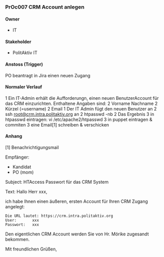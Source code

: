 
### PrOc007 CRM Account anlegen

#### Owner
 * IT


#### Stakeholder
 * PolitAktiv IT


#### Anstoss (Trigger)
PO beantragt in Jira einen neuen Zugang


#### Normaler Verlauf
 1 Ein IT-Admin erhält die Aufforderungn, einen neuen BenutzerAccount für das CRM einzurichten. Enthaltene Angaben sind:
  2 Vorname Nachname
  2 Kürzel (=username)
  2 Email
 1 Der IT Admin fügt den neuen Benutzer an
  2 ssh root@crm.intra.politaktiv.org an
  2 htpasswd -nb <username> <password>
  2 Das Ergebnis
    3 in htpasswd eintragen: vi /etc/apache2/htpasswd
    3 in puppet eintragen & commiten
    3 eine Email[1] schreiben & verschicken


#### Anhang

[1] Benachrichtigungsmail

Empfänger: 
 * Kandidat
 * PO (mom)

Subject: HTAccess Passwort für das CRM System

Text:
Hallo Herr xxx,

ich habe Ihnen einen äußeren, ersten Account für Ihren CRM Zugang angelegt:

	Die URL lautet: https://crm.intra.politaktiv.org
	User:		xxx
	Passwort: 	xxx
	


Den eigentlichen CRM Account werden Sie von Hr. Mörike zugesandt bekommen.


Mit freundlichen Grüßen,
